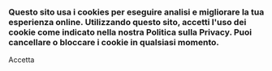 ### Questo sito usa i cookies per eseguire analisi e migliorare la tua esperienza online. Utilizzando questo sito, accetti l'uso dei cookie come indicato nella nostra Politica sulla Privacy. Puoi cancellare o bloccare i cookie in qualsiasi momento.

Accetta 